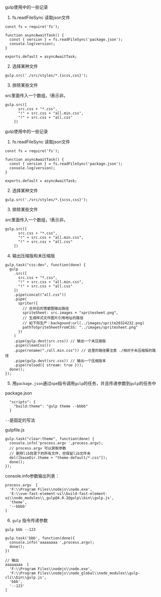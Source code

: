 gulp使用中的一些记录

1. fs.readFileSync 读取json文件

```
const fs = require('fs');

function asyncAwaitTask() {
  const { version } = fs.readFileSync('package.json');
  console.log(version);
}

exports.default = asyncAwaitTask;
```

2. 选择某种文件

```
gulp.src('./src/styles/*.{scss,css}');
```

3. 排除某些文件

src里面传入一个数组，!表示非。

```
gulp.src([
      src.css + "*.css",
      "!" + src.css + "all.min.css",
      "!" + src.css + "all.css"
    ])
```

gulp使用中的一些记录

1. fs.readFileSync 读取json文件

```
const fs = require('fs');

function asyncAwaitTask() {
  const { version } = fs.readFileSync('package.json');
  console.log(version);
}

exports.default = asyncAwaitTask;
```

2. 选择某种文件

```
gulp.src('./src/styles/*.{scss,css}');
```

3. 排除某些文件

src里面传入一个数组，!表示非。

```
gulp.src([
      src.css + "*.css",
      "!" + src.css + "all.min.css",
      "!" + src.css + "all.css"
    ])
```

4. 输出压缩版和未压缩版

```
gulp.task("css:dev", function(done) {
  gulp
    .src([
      src.css + "*.css",
      "!" + src.css + "all.min.css",
      "!" + src.css + "all.css"
    ])
    .pipe(concat("all.css"))
    .pipe(
      spriter({
        // 合并后的雪碧图输出路径
        spriteSheet: src.images + "spritesheet.png",
        // 生成样式文件图片引用地址的路径
        // 如下将生产：backgound:url(../images/sprite20324232.png)
        pathToSpriteSheetFromCSS: "../images/spritesheet.png"
      })
    )
    .pipe(gulp.dest(src.css)) // 输出一个未压缩版
    .pipe(cleanCss())
    .pipe(rename("./all.min.css")) // 这里的路径要注意 ./相对于未压缩版的路径
    .pipe(gulp.dest(src.css)) // 输出一个压缩版本
    .pipe(reload({ stream: true }));
  done();
});
```

5. 用`package.json`通过`npm`指令调用`gulp`的任务，并且传递参数到`gulp`的任务中

package.json

```
  "scripts": {
    "build:theme": "gulp theme --bbbb"
  }
```

`--`是固定的写法

gulpfile.js

```
gulp.task("clear:theme", function(done) {
  console.info('process.argv ',process.argv);
  // process.argv 可以获取参数
  // 删除lib目录下的所有文件，但保留lib文件夹
  del([baseDir.theme + "theme-default/*.css"]);
  done();
});
```

console.info参数输出列表：

```
process.argv  [
  'F:\\Program Files\\nodejs\\node.exe',
  'E:\\vue-fast-element-ui\\build-fast-element-ui\\node_modules\\_gulp@4.0.2@gulp\\bin\\gulp.js',
  'theme',
  '--bbbb'
]
```

6. `gulp` 指令传递参数


```
gulp bbb --123

gulp.task('bbb', function(done){
  console.info('aaaaaaaa ',process.argv);
  done();
})

// 输出
aaaaaaaa  [
  'F:\\Program Files\\nodejs\\node.exe',
  'F:\\Program Files\\nodejs\\node_global\\node_modules\\gulp-cli\\bin\\gulp.js',
  'bbb',
  '--123'
]

```
